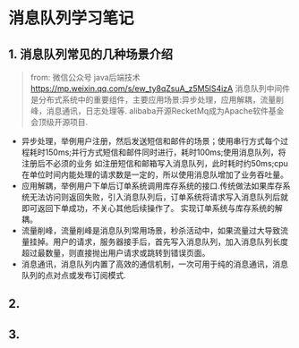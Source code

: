 # 消息队列学习笔记

## 1. 消息队列常见的几种场景介绍 
> from: 微信公众号 java后端技术 https://mp.weixin.qq.com/s/ew_ty8qZsuA_z5M5lS4izA
> 消息队列中间件是分布式系统中的重要组件，主要应用场景:异步处理，应用解耦，流量削峰，消息通讯，日志处理等. 
alibaba开源RecketMq成为Apache软件基金会顶级开源项目.
* 异步处理，举例用户注册，然后发送短信和邮件的场景；使用串行方式每个过程耗时150ms;并行方式短信和邮件同时进行，耗时100ms;使用消息队列，将注册后不必须的业务
如注册短信和邮箱写入消息队列，此时耗时约50ms;cpu在单位时间内能处理的请求数是一定的，所以使用消息队增加了业务吞吐量。
* 应用解耦，举例用户下单后订单系统调用库存系统的接口.传统做法如果库存系统无法访问则返回失败，引入消息队列后，订单系统将请求写入消息队列后就即可返回下单成功，不关心其他后续操作了。
实现订单系统与库存系统的解耦。
* 流量削峰，流量削峰是消息队列常用场景，秒杀活动中，如果流量过大导致流量挂掉。用户的请求，服务器接手后，首先写入消息队列，加入消息队列长度超过最数量，则直接抛出用户请求或跳转到错误页面。
* 消息通讯，消息队列内置了高效的通信机制，一次可用于纯的消息通讯，消息队列的点对点或发布订阅模式.
## 2. 
## 3. 
